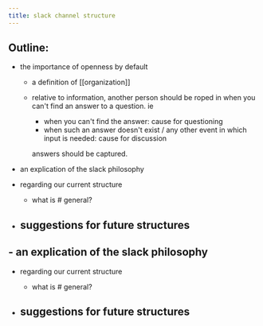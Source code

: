 ```yaml
---
title: slack channel structure
---
```


## Outline:

- the importance of openness by default
  - a definition of [[organization]]
  - relative to information, another person should be roped in when you can't find an answer to a question. ie
    - when you can't find the answer:
      cause for questioning
    - when such an answer doesn't exist / any other event in which input is needed:
      cause for discussion
    
     answers should be captured.

- an explication of the slack philosophy

- regarding our current structure
  - what is # general?

- suggestions for future structures
  -
## - an explication of the slack philosophy

- regarding our current structure
  - what is # general?

- suggestions for future structures
  - 
